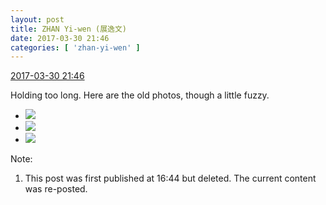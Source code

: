 ```yaml
---
layout: post
title: ZHAN Yi-wen (展逸文)
date: 2017-03-30 21:46
categories: [ 'zhan-yi-wen' ]
---
```


<div class="weibo-info">
  <a href="http://weibo.com/6108090526/ECelG9KCZ">2017-03-30 21:46</a>
</div>

Holding too long. Here are the old photos, though a little fuzzy.

<!-- more -->

<ul class="weibo-pic-list-1">
  <li class="weibo-pic">
    <a href="http://wx3.sinaimg.cn/mw690/006FmVn8ly1fe57bjk2o9j30k00zktcd.jpg"><img src="http://wx3.sinaimg.cn/thumb150/006FmVn8ly1fe57bjk2o9j30k00zktcd.jpg" /></a>
  </li>
  <li class="weibo-pic">
    <a href="http://wx3.sinaimg.cn/mw690/006FmVn8ly1fe57bk82chj30k00zk428.jpg"><img src="http://wx3.sinaimg.cn/thumb150/006FmVn8ly1fe57bk82chj30k00zk428.jpg" /></a>
  </li>
  <li class="weibo-pic">
    <a href="http://wx4.sinaimg.cn/mw690/006FmVn8ly1fe57bkrh5ij30zk0k0jv7.jpg"><img src="http://wx4.sinaimg.cn/thumb150/006FmVn8ly1fe57bkrh5ij30zk0k0jv7.jpg" /></a>
  </li>
</ul>

Note:
1. This post was first published at 16:44 but deleted. The current content was re-posted.
